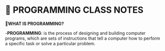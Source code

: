 # :rocket: **PROGRAMMING CLASS NOTES**

:speech_balloon:**WHAT IS PROGRAMMING?**

-**PROGRAMMING**: is the process of designing and building computer programs, which are sets of instructions that tell a computer how to perform a specific task or solve a particular problem.
